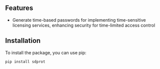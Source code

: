 ## Features

- Generate time-based passwords for implementing time-sensitive licensing services, enhancing security for time-limited access control

## Installation

To install the package, you can use pip:

```shell
pip install sdprot
```